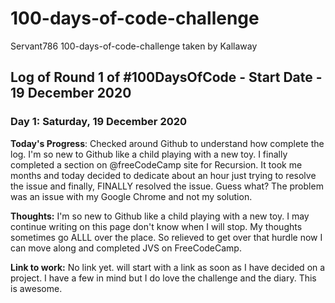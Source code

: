 # 100-days-of-code-challenge
Servant786 100-days-of-code-challenge taken by Kallaway

## Log of Round 1 of #100DaysOfCode - Start Date - 19 December 2020

### Day 1: Saturday, 19 December 2020

**Today's Progress**: Checked around Github to understand how complete the log. I'm so new to Github like a child playing with a new toy.
I finally completed a section on @freeCodeCamp site for Recursion. It took me months and today decided to dedicate about an hour just trying to resolve the issue and finally, FINALLY resolved the issue. Guess what? The problem was an issue with my Google Chrome and not my solution.

**Thoughts:** I'm so new to Github like a child playing with a new toy. I may continue writing on this page don't know when I will stop. 
My thoughts sometimes go ALLL over the place. So relieved to get over that hurdle now I can move along and completed JVS on FreeCodeCamp.

**Link to work:** No link yet. will start with a link as soon as I have decided on a project. I have a few in mind but I do love the challenge and the diary. 
This is awesome. 



